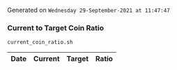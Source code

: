 Generated on `Wednesday 29-September-2021 at 11:47:47`

### Current to Target Coin Ratio
`current_coin_ratio.sh`

Date|Current|Target|Ratio
---|---|---|---
